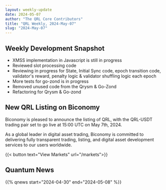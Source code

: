 ```yaml
---
layout: weekly-update
date: 2024-05-07
author: "The QRL Core Contributors"
title: "QRL Weekly, 2024-May-07"
slug: "2024-May-07"
---
```


## Weekly Development Snapshot

- XMSS implementation in Javascript is still in progress
- Reviewed slot processing code
- Reviewing in progress for State, Initial Sync code, epoch transition code, validator's reward, penalty logic & validator shuffling logic each epoch
- More tests for go-zond is in progress
- Removed unused code from the Qrysm & Go-Zond
- Refactoring for Qrysm & Go-zond

## New QRL Listing on Biconomy

Biconomy is pleased to announce the listing of QRL, with the QRL-USDT trading pair set to go live at 15:00 UTC on May 7th, 2024.

As a global leader in digital asset trading, Biconomy is committed to delivering fully transparent trading, listing, and digital asset development services to our users worldwide.

{{< button text="View Markets" url="/markets">}}

<!--more-->

## Quantum News

{{% qnews start="2024-04-30" end="2024-05-08" %}}
